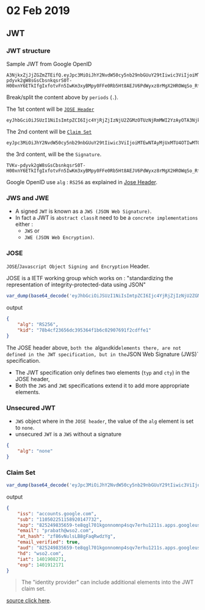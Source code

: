 # 02 Feb 2019

## JWT

### JWT structure

Sample JWT from Google OpenID

```
A3NjkxZjJjZGZmZTEifQ.eyJpc3MiOiJhY2NvdW50cy5nb29nbGUuY29tIiwic3ViIjoiMTEwNTAyMjUxMTU4OTIwMTQ3NzMyIiwiYXpwIjoiODI1MjQ5ODM1NjU5LXRlOHFnbDcwMWtnb25ub21ucDRzcXY3ZXJodTEyMTFzLmFwcHMuZ29vZ2xldXNlcmNvbnRlbnQuY29tIiwiZW1haWwiOiJwcmFiYXRoQHdzbzIuY29tIiwiYXRfaGFzaCI6InpmODZ2TnVsc0xCOGdGYXFSd2R6WWciLCJlbWFpbF92ZXJpZmllZCI6dHJ1ZSwiYXVkIjoiODI1MjQ5ODM1NjU5LXRlOHFnbDcwMWtnb25ub21ucDRzcXY3ZXJodTEyMTFzLmFwcHMuZ29vZ2xldXNlcmNvbnRlbnQuY29tIiwiaGQiOiJ3c28yLmNvbSIsImlhdCI6MTQwMTkwODI3MSwiZXhwIjoxNDAxOTEyMTcxfQ.TVKv-pdyvk2gW8sGsCbsnkqsrS0T-H00xnY6ETkIfgIxfotvFn5IwKm3xyBMpy0FFe0Rb5Ht8AEJV6PdWyxz8rMgX2HROWqSo_RfEfUpBb4iOsq4W28KftW5H0IA44VmNZ6zU4YTqPSt4TPhyFC9fP2D_Hg7JQozpQRUfbWTJI
```

Break/split the content above by `periods` (`.`).

The 1st content will be [`JOSE Header`](#jose)
```
eyJhbGciOiJSUzI1NiIsImtpZCI6Ijc4YjRjZjIzNjU2ZGMzOTUzNjRmMWI2YzAyOTA3NjkxZjJjZGZmZTEifQ
```

The 2nd content will be [`Claim Set`](#claim-set)
```
eyJpc3MiOiJhY2NvdW50cy5nb29nbGUuY29tIiwic3ViIjoiMTEwNTAyMjUxMTU4OTIwMTQ3NzMyIiwiYXpwIjoiODI1MjQ5ODM1NjU5LXRlOHFnbDcwMWtnb25ub21ucDRzcXY3ZXJodTEyMTFzLmFwcHMuZ29vZ2xldXNlcmNvbnRlbnQuY29tIiwiZW1haWwiOiJwcmFiYXRoQHdzbzIuY29tIiwiYXRfaGFzaCI6InpmODZ2TnVsc0xCOGdGYXFSd2R6WWciLCJlbWFpbF92ZXJpZmllZCI6dHJ1ZSwiYXVkIjoiODI1MjQ5ODM1NjU5LXRlOHFnbDcwMWtnb25ub21ucDRzcXY3ZXJodTEyMTFzLmFwcHMuZ29vZ2xldXNlcmNvbnRlbnQuY29tIiwiaGQiOiJ3c28yLmNvbSIsImlhdCI6MTQwMTkwODI3MSwiZXhwIjoxNDAxOTEyMTcxfQ
```

the 3rd content, will be the `Signature`.
```
TVKv-pdyvk2gW8sGsCbsnkqsrS0T-H00xnY6ETkIfgIxfotvFn5IwKm3xyBMpy0FFe0Rb5Ht8AEJV6PdWyxz8rMgX2HROWqSo_RfEfUpBb4iOsq4W28KftW5H0IA44VmNZ6zU4YTqPSt4TPhyFC9fP2D_Hg7JQozpQRUfbWTJI
```
Google OpenID use `alg` : `RS256` as explained in [Jose Header](#jose).

### JWS and JWE

- A signed `JWT` is known as a `JWS (JSON Web Signature)`.
- In fact a JWT is `abstract class` it need to be a `concrete implementations` either :
	- `JWS` or
	- `JWE (JSON Web Encryption)`.

### JOSE

`JOSE`/`Javascript Object Signing and Encryption` Header.

JOSE is a IETF working group which works on : "standardizing the representation of integrity-protected-data using JSON"

```php
var_dump(base64_decode('eyJhbGciOiJSUzI1NiIsImtpZCI6Ijc4YjRjZjIzNjU2ZGMzOTUzNjRmMWI2YzAyOTA3NjkxZjJjZGZmZTEifQ'));
```

output
```json
{
    "alg": "RS256",
    "kid": "78b4cf23656dc395364f1b6c02907691f2cdffe1"
}
```

The JOSE header above, `both the `alg` and `kid` elements there, are not defined in the JWT specification, but in the `JSON Web Signature (JWS)` specification.

- The JWT specification only defines two elements (`typ` and `cty`) in the JOSE header,
- Both the `JWS` and `JWE` specifications extend it to add more appropriate elements.


### Unsecured JWT

- `JWS` object where in the `JOSE header`, the value of the `alg` element is set to `none`.
- unsecured `JWT` is a `JWS` without a signature

```json
{
    "alg": "none"
}
```


### Claim Set

```php
var_dump(base64_decode('eyJpc3MiOiJhY2NvdW50cy5nb29nbGUuY29tIiwic3ViIjoiMTEwNTAyMjUxMTU4OTIwMTQ3NzMyIiwiYXpwIjoiODI1MjQ5ODM1NjU5LXRlOHFnbDcwMWtnb25ub21ucDRzcXY3ZXJodTEyMTFzLmFwcHMuZ29vZ2xldXNlcmNvbnRlbnQuY29tIiwiZW1haWwiOiJwcmFiYXRoQHdzbzIuY29tIiwiYXRfaGFzaCI6InpmODZ2TnVsc0xCOGdGYXFSd2R6WWciLCJlbWFpbF92ZXJpZmllZCI6dHJ1ZSwiYXVkIjoiODI1MjQ5ODM1NjU5LXRlOHFnbDcwMWtnb25ub21ucDRzcXY3ZXJodTEyMTFzLmFwcHMuZ29vZ2xldXNlcmNvbnRlbnQuY29tIiwiaGQiOiJ3c28yLmNvbSIsImlhdCI6MTQwMTkwODI3MSwiZXhwIjoxNDAxOTEyMTcxfQ'));
```

output
```json
{
    "iss": "accounts.google.com",
    "sub": "110502251158920147732",
    "azp": "825249835659-te8qgl701kgonnomnp4sqv7erhu1211s.apps.googleusercontent.com",
    "email": "prabath@wso2.com",
    "at_hash": "zf86vNulsLB8gFaqRwdzYg",
    "email_verified": true,
    "aud": "825249835659-te8qgl701kgonnomnp4sqv7erhu1211s.apps.googleusercontent.com",
    "hd": "wso2.com",
    "iat": 1401908271,
    "exp": 1401912171
}
```

> The "identity provider" can include additional elements into the JWT claim set.

[source click here](https://medium.facilelogin.com/jwt-jws-and-jwe-for-not-so-dummies-b63310d201a3).
